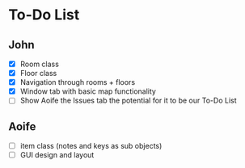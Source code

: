 # To-Do List
## John
- [X] Room class
- [X] Floor class
- [X] Navigation through rooms + floors
- [X] Window tab with basic map functionality
- [ ] Show Aoife the Issues tab the potential for it to be our To-Do List
## Aoife
- [ ] item class (notes and keys as sub objects) 
- [ ] GUI design and layout
